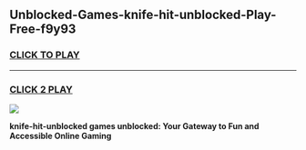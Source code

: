 
## Unblocked-Games-knife-hit-unblocked-Play-Free-f9y93
<h3>
<a href="https://premium76.site?title=knife-hit-unblocked&ref=20M">CLICK TO PLAY</a></h3>
<hr>

<h3>
<a href="https://premium76.site?title=knife-hit-unblocked&ref=20M">CLICK 2 PLAY</a>
  
</h3>

<a href="https://premium76.site?title=knife-hit-unblocked&ref=19M"><img src="https://clearcache.store/games.png"></a>


**knife-hit-unblocked games unblocked: Your Gateway to Fun and Accessible Online Gaming**
